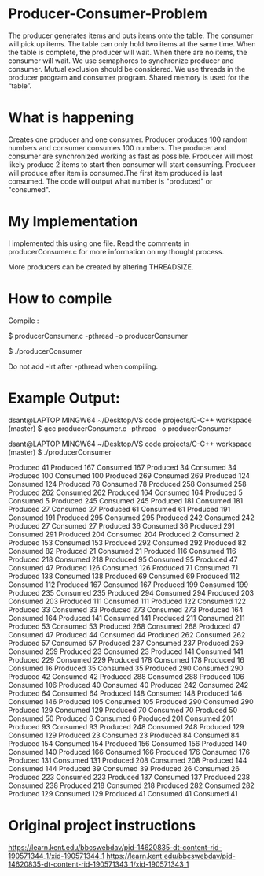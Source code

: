 # Producer-Consumer-Problem
The producer generates items and puts items onto the table. The consumer will pick up items. The table can only hold two items at the same time. When the table is complete, the producer will wait. When there are no items, the consumer will wait. We use semaphores to synchronize producer and consumer.  Mutual exclusion should be considered. We use threads in the producer program and consumer program. Shared memory is used for the “table”.
# What is happening 
Creates one producer and one consumer. Producer produces 100 random numbers and consumer consumes 100 numbers. The producer and consumer are synchronized working as fast as possible. Producer will most likely produce 2 items to start then consumer will start consuming. Producer will produce after item is consumed.The first item produced is last consumed. The code will output what number is "produced" or "consumed".
# My Implementation 
I implemented this using one file. Read the comments in producerConsumer.c for more information on my thought process.

More producers can be created by altering THREADSIZE. 
# How to compile
Compile :

$ producerConsumer.c -pthread -o producerConsumer

$ ./producerConsumer

Do not add -lrt after -pthread when compiling. 
# Example Output: 
dsant@LAPTOP MINGW64 ~/Desktop/VS code projects/C-C++ workspace (master)
$ gcc producerConsumer.c -pthread -o producerConsumer

dsant@LAPTOP MINGW64 ~/Desktop/VS code projects/C-C++ workspace (master)
$ ./producerConsumer

Produced 41
Produced 167
Consumed 167
Produced 34
Consumed 34
Produced 100
Consumed 100
Produced 269
Consumed 269
Produced 124
Consumed 124
Produced 78
Consumed 78
Produced 258
Consumed 258
Produced 262
Consumed 262
Produced 164
Consumed 164
Produced 5
Consumed 5
Produced 245
Consumed 245
Produced 181
Consumed 181
Produced 27
Consumed 27
Produced 61
Consumed 61
Produced 191
Consumed 191
Produced 295
Consumed 295
Produced 242
Consumed 242
Produced 27
Consumed 27
Produced 36
Consumed 36
Produced 291
Consumed 291
Produced 204
Consumed 204
Produced 2
Consumed 2
Produced 153
Consumed 153
Produced 292
Consumed 292
Produced 82
Consumed 82
Produced 21
Consumed 21
Produced 116
Consumed 116
Produced 218
Consumed 218
Produced 95
Consumed 95
Produced 47
Consumed 47
Produced 126
Consumed 126
Produced 71
Consumed 71
Produced 138
Consumed 138
Produced 69
Consumed 69
Produced 112
Consumed 112
Produced 167
Consumed 167
Produced 199
Consumed 199
Produced 235
Consumed 235
Produced 294
Consumed 294
Produced 203
Consumed 203
Produced 111
Consumed 111
Produced 122
Consumed 122
Produced 33
Consumed 33
Produced 273
Consumed 273
Produced 164
Consumed 164
Produced 141
Consumed 141
Produced 211
Consumed 211
Produced 53
Consumed 53
Produced 268
Consumed 268
Produced 47
Consumed 47
Produced 44
Consumed 44
Produced 262
Consumed 262
Produced 57
Consumed 57
Produced 237
Consumed 237
Produced 259
Consumed 259
Produced 23
Consumed 23
Produced 141
Consumed 141
Produced 229
Consumed 229
Produced 178
Consumed 178
Produced 16
Consumed 16
Produced 35
Consumed 35
Produced 290
Consumed 290
Produced 42
Consumed 42
Produced 288
Consumed 288
Produced 106
Consumed 106
Produced 40
Consumed 40
Produced 242
Consumed 242
Produced 64
Consumed 64
Produced 148
Consumed 148
Produced 146
Consumed 146
Produced 105
Consumed 105
Produced 290
Consumed 290
Produced 129
Consumed 129
Produced 70
Consumed 70
Produced 50
Consumed 50
Produced 6
Consumed 6
Produced 201
Consumed 201
Produced 93
Consumed 93
Produced 248
Consumed 248
Produced 129
Consumed 129
Produced 23
Consumed 23
Produced 84
Consumed 84
Produced 154
Consumed 154
Produced 156
Consumed 156
Produced 140
Consumed 140
Produced 166
Consumed 166
Produced 176
Consumed 176
Produced 131
Consumed 131
Produced 208
Consumed 208
Produced 144
Consumed 144
Produced 39
Consumed 39
Produced 26
Consumed 26
Produced 223
Consumed 223
Produced 137
Consumed 137
Produced 238
Consumed 238
Produced 218
Consumed 218
Produced 282
Consumed 282
Produced 129
Consumed 129
Produced 41
Consumed 41
Consumed 41
# Original project instructions
https://learn.kent.edu/bbcswebdav/pid-14620835-dt-content-rid-190571344_1/xid-190571344_1
https://learn.kent.edu/bbcswebdav/pid-14620835-dt-content-rid-190571343_1/xid-190571343_1


            

